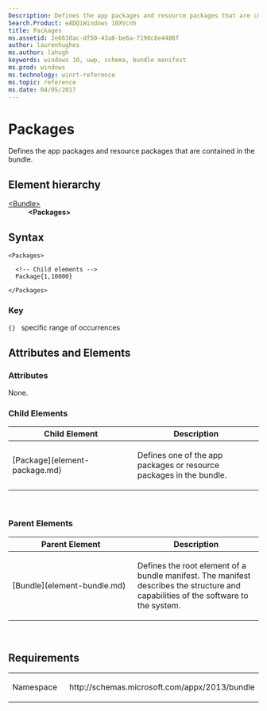 ```yaml
---
Description: Defines the app packages and resource packages that are contained in the bundle.
Search.Product: eADQiWindows 10XVcnh
title: Packages
ms.assetid: 2e6638ac-df50-43a8-be6a-7190c8e4486f
author: laurenhughes
ms.author: lahugh
keywords: windows 10, uwp, schema, bundle manifest
ms.prod: windows
ms.technology: winrt-reference
ms.topic: reference
ms.date: 04/05/2017
---
```


# Packages

Defines the app packages and resource packages that are contained in the bundle.

## Element hierarchy

<dl>
<dt><a href="element-bundle.md">&lt;Bundle&gt;</a></dt>
<dd><b>&lt;Packages&gt;</b></dd>
</dl>

## Syntax

``` syntax
<Packages>

  <!-- Child elements -->
  Package{1,10000}

</Packages>
```

### Key

`{}`   specific range of occurrences
## Attributes and Elements


### Attributes

None.

### Child Elements

<table>
<colgroup>
<col width="50%" />
<col width="50%" />
</colgroup>
<thead>
<tr class="header">
<th>Child Element</th>
<th>Description</th>
</tr>
</thead>
<tbody>
<tr class="odd">
<td>[Package](element-package.md)</td>
<td><p>Defines one of the app packages or resource packages in the bundle.</p></td>
</tr>
</tbody>
</table>

 

### Parent Elements

<table>
<colgroup>
<col width="50%" />
<col width="50%" />
</colgroup>
<thead>
<tr class="header">
<th>Parent Element</th>
<th>Description</th>
</tr>
</thead>
<tbody>
<tr class="odd">
<td>[Bundle](element-bundle.md)</td>
<td><p>Defines the root element of a bundle manifest. The manifest describes the structure and capabilities of the software to the system.</p></td>
</tr>
</tbody>
</table>

 

## Requirements

<table>
<colgroup>
<col width="50%" />
<col width="50%" />
</colgroup>
<tbody>
<tr class="odd">
<td><p>Namespace</p></td>
<td><p>http://schemas.microsoft.com/appx/2013/bundle</p></td>
</tr>
</tbody>
</table>

 

 



